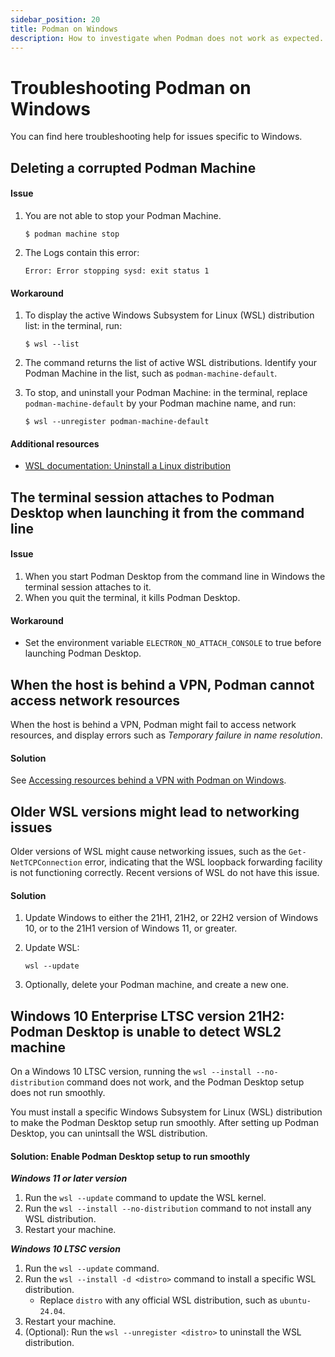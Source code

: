 ```yaml
---
sidebar_position: 20
title: Podman on Windows
description: How to investigate when Podman does not work as expected.
---
```


# Troubleshooting Podman on Windows

You can find here troubleshooting help for issues specific to Windows.

## Deleting a corrupted Podman Machine

#### Issue

1. You are not able to stop your Podman Machine.

   ```shell-session
   $ podman machine stop
   ```

2. The Logs contain this error:

   ```shell-session
   Error: Error stopping sysd: exit status 1
   ```

#### Workaround

1. To display the active Windows Subsystem for Linux (WSL) distribution list: in the terminal, run:

   ```shell-session
   $ wsl --list
   ```

1. The command returns the list of active WSL distributions. Identify your Podman Machine in the list, such as `podman-machine-default`.

1. To stop, and uninstall your Podman Machine: in the terminal, replace `podman-machine-default` by your Podman machine name, and run:

   ```shell-session
   $ wsl --unregister podman-machine-default
   ```

#### Additional resources

- [WSL documentation: Uninstall a Linux distribution](https://learn.microsoft.com/en-us/windows/wsl/basic-commands#unregister-or-uninstall-a-linux-distribution)

## The terminal session attaches to Podman Desktop when launching it from the command line

#### Issue

1. When you start Podman Desktop from the command line in Windows the terminal session attaches to it.
1. When you quit the terminal, it kills Podman Desktop.

#### Workaround

- Set the environment variable `ELECTRON_NO_ATTACH_CONSOLE` to true before launching Podman Desktop.

## When the host is behind a VPN, Podman cannot access network resources

When the host is behind a VPN, Podman might fail to access network resources, and display errors such as _Temporary failure in name resolution_.

#### Solution

See [Accessing resources behind a VPN with Podman on Windows](/docs/proxy).

## Older WSL versions might lead to networking issues

Older versions of WSL might cause networking issues, such as the `Get-NetTCPConnection` error, indicating that the WSL loopback forwarding facility is not functioning correctly. Recent versions of WSL do not have this issue.

#### Solution

1. Update Windows to either the 21H1, 21H2, or 22H2 version of Windows 10, or to the 21H1 version of Windows 11, or greater.

2. Update WSL:

   ```shell-session
   wsl --update
   ```

3. Optionally, delete your Podman machine, and create a new one.

## Windows 10 Enterprise LTSC version 21H2: Podman Desktop is unable to detect WSL2 machine

On a Windows 10 LTSC version, running the `wsl --install --no-distribution` command does not work, and the Podman Desktop setup does not run smoothly.  

You must install a specific Windows Subsystem for Linux (WSL) distribution to make the Podman Desktop setup run smoothly. After setting up Podman Desktop, you can unintsall the WSL distribution.

#### Solution: Enable Podman Desktop setup to run smoothly

**_Windows 11 or later version_**

1. Run the `wsl --update` command to update the WSL kernel.
1. Run the `wsl --install --no-distribution` command to not install any WSL distribution.
1. Restart your machine.

**_Windows 10 LTSC version_**

1. Run the `wsl --update` command.
1. Run the `wsl --install -d <distro>` command to install a specific WSL distribution.
    - Replace `distro` with any official WSL distribution, such as `ubuntu-24.04`.
1. Restart your machine.
1. (Optional): Run the `wsl --unregister <distro>` to uninstall the WSL distribution.
